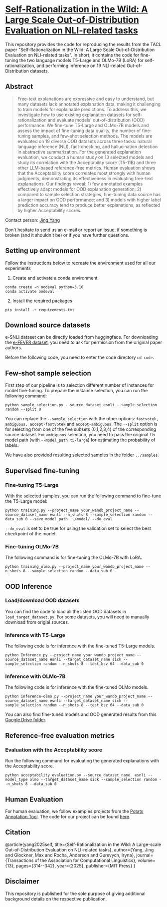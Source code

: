 # [Self-Rationalization in the Wild: A Large Scale Out-of-Distribution Evaluation on NLI-related tasks](https://arxiv.org/abs/2502.04797)
This repository provides the code for reproducing the results from the TACL paper "Self-Rationalization in the Wild: A Large Scale Out-of-Distribution Evaluation on NLI-related tasks". In short, it contains the code for fine-tuning the two language models T5-Large and OLMo-7B (LoRA) for self-rationalization, and performing inference on 19 NLI-related Out-of-Distribution datasets.

## Abstract
> Free-text explanations are expressive and easy to understand, but many datasets lack annotated explanation data, making it challenging to train models for explainable predictions. To address this, we investigate how to use existing explanation datasets for self-rationalization and evaluate models' out-of-distribution (OOD) performance. We fine-tune T5-Large and OLMo-7B models and assess the impact of fine-tuning data quality, the number of fine-tuning samples, and few-shot selection methods. The models are evaluated on 19 diverse OOD datasets across three tasks: natural language inference (NLI), fact-checking, and hallucination detection in abstractive summarization. For the generated explanation evaluation, we conduct a human study on 13 selected models and study its correlation with the Acceptability score (T5-11B) and three other LLM-based reference-free metrics. Human evaluation shows that the Acceptability score correlates most strongly with human judgments, demonstrating its effectiveness in evaluating free-text explanations. Our findings reveal: 1) few annotated examples effectively adapt models for OOD explanation generation; 2) compared to sample selection strategies, fine-tuning data source has a larger impact on OOD performance; and 3) models with higher label prediction accuracy tend to produce better explanations, as reflected by higher Acceptability scores.

Contact person: [Jing Yang](mailto:jing.yang@tu-berlin.de)

Don't hesitate to send us an e-mail or report an issue, if something is broken (and it shouldn't be) or if you have further questions.

## Setting up environment
Follow the instructions below to recreate the environment used for all our experiments
1. Create and activate a conda environment
```
conda create -n oodeval python=3.10
conda activate oodeval
```
2. Install the required packages
```
pip install -r requirements.txt
```
## Download source datasets
e-SNLI dataset can be directly loaded from huggingface. For downloading the [e-FEVER dataset](https://www.research-collection.ethz.ch/handle/20.500.11850/453826), you need to ask for permission from the original paper authors.

Before the following code, you need to enter the code directory ```cd code```.

## Few-shot sample selection
First step of our pipeline is to selection different number of instances for model fine-tuning. To prepare the instance selection, you can run the following command:
```
python sample_selection.py --source_dataset esnli --sample_selection random --split 0
```
You can replace the ```--sample_selection``` with the other options: ```fastvotek, ambiguous, accept-fastvotek``` and ```accept-ambiguous```. The ```--split``` option is for selecting from one of the five subsets (0,1,2,3,4) of the corresponding source dataset. For ```ambiguous``` selection, you need to pass the original T5 model path (with ```--model_path t5-large```) for estimating the probability of labels.

We have also provided resulting selected samples in the folder ```../samples```.

## Supervised fine-tuning
### Fine-tuning T5-Large
With the selected samples, you can run the following command to fine-tune the T5-Large model:
```
python training.py --project_name your_wandb_project_name --source_dataset_name esnli --n_shots 8 --sample_selection random --data_sub 0 --save_model_path ../model/ --do_eval 
```
```--do_eval``` is set to be true for using the validation set to select the best checkpoint of the model.

### Fine-tuning OLMo-7B
The following command is for fine-tuning the OLMo-7B with LoRA.
```
python training_olmo.py --project_name your_wandb_project_name --n_shots 8 --sample_selection random --data_sub 0
```

## OOD Inference
### Load/download OOD datasets
You can find the code to load all the listed OOD datasets in ```load_target_dataset.py```. For some datasets, you will need to manually download from origial sources.

### Inference with T5-Large
The following code is for inference with the fine-tuned T5-Large models.
```
python Inference.py --project_name your_wandb_project_name --source_dataset_name esnli --target_dataset_name sick --sample_selection random --n_shots 8 --test_bsz 64 --data_sub 0
```

### Inference with OLMo-7B
The following code is for inference with the fine-tuned OLMo models.
```
python inference-olmo.py --project_name your_wandb_project_name --source_dataset_name esnli --target_dataset_name sick --sample_selection random --n_shots 8 --test_bsz 64 --data_sub 0
```
You can also find fine-tuned models and OOD generated results from this [Google Drive folder](https://drive.google.com/drive/folders/0B073WIPY0sxofjhMV0E4bjdaai03ZXRYTERYQ1BTXzdnT051TkJjcEx1clBmV2xOMXRnWnM?resourcekey=0-Kx9uJNjUKuqibtO93Q0hzw&usp=drive_link).

## Reference-free evaluation metrics
### Evaluation with the Acceptability score
Run the following command for evaluating the generated explanations with the Acceptability score.
```
python acceptability_evaluation.py --source_dataset_name  esnli --model_type olmo --target_dataset_name sick --sample_selection random --n_shots 8 --data_sub 0
```

## Human Evaluation
For human evaluation, we follow examples projects from the [Potato Annotation Tool](https://github.com/davidjurgens/potato). The code for our project can be found [here](https://github.com/UKPLab/tacl2025-ood-eval-self-rationalization/tree/main/human_eval/exp_eval2).

## Citation
@article{yang2025self,
  title={Self-Rationalization in the Wild: A Large-scale Out-of-Distribution Evaluation on NLI-related tasks},
  author={Yang, Jing and Glockner, Max and Rocha, Anderson and Gurevych, Iryna},
  journal={Transactions of the Association for Computational Linguistics},
  volume={13},
  pages={314--342},
  year={2025},
  publisher={MIT Press}
}

## Disclaimer
This repository is published for the sole purpose of giving additional background details on the respective publication.
